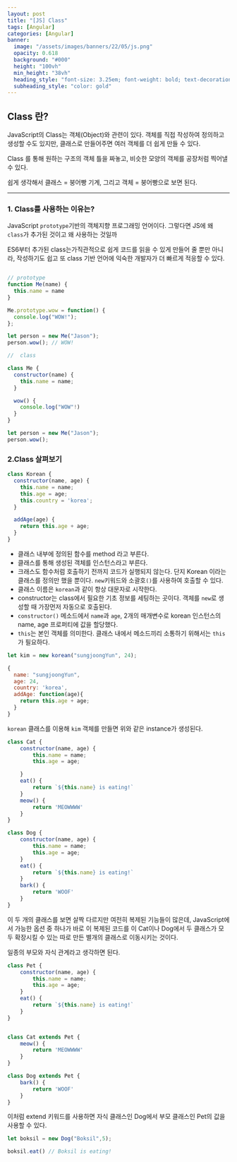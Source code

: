 ```yaml
---
layout: post
title: "[JS] Class"
tags: [Angular]
categories: [Angular]
banner:
  image: "/assets/images/banners/22/05/js.png"
  opacity: 0.618
  background: "#000"
  height: "100vh"
  min_height: "38vh"
  heading_style: "font-size: 3.25em; font-weight: bold; text-decoration: underline"
  subheading_style: "color: gold"
---
```


## Class 란?

JavaScript의 Class는 객체(Object)와 관련이 있다.
객체를 직접 작성하여 정의하고 생성할 수도 있지만, 클래스로 만들어주면 여러 객체를 더 쉽게 만들 수 있다.

Class 를 통해 원하는 구조의 객체 틀을 짜놓고, 비슷한 모양의 객체를 공장처럼 찍어낼 수 있다.

쉽게 생각해서 클래스 = 붕어빵 기계, 그리고 객체 = 붕어빵으로 보면 된다.


---

### 1. Class를 사용하는 이유는?

JavaScript `prototype`기반의 객체지향 프로그래밍 언어이다.
그렇다면 JS에 왜 `class`가 추가된 것이고 왜 사용하는 것일까

ES6부터 추가된 class는가직관적으로 쉽게 코드를 읽을 수 있게 만들어 줄 뿐만 아니라, 작성하기도 쉽고 또 class 기반 언어에 익숙한 개발자가 더 빠르게 적응할 수 있다.

```javascript

// prototype
function Me(name) {
  this.name = name
}

Me.prototype.wow = function() {
  console.log("WOW!");
};

let person = new Me("Jason");
person.wow(); // WOW!
```

```javascript
//  class

class Me {
  constructor(name) {
    this.name = name;
  }

  wow() {
    console.log("WOW"!)
  }
}

let person = new Me("Jason");
person.wow();
```


### 2.Class 살펴보기

```javascript
class Korean {
  constructor(name, age) {
    this.name = name;
    this.age = age;
    this.country = 'korea';
  }

  addAge(age) {
    return this.age + age;
  }
}
```

- 클래스 내부에 정의된 함수를 method 라고 부른다.
- 클래스를 통해 생성된 객체를 인스턴스라고 부른다.
- 크래스도 함수처럼 호출하기 전까지 코드가 실행되지 않는다. 단지 Korean 이라는 클래스를 정의만 했을 뿐이다. `new`키워드와 소괄호`()`를 사용하여 호출할 수 있다.
- 클래스 이름은 `korean`과 같이 항상 대문자로 시작한다.
- constructor는 class에서 필요한 기초 정보를 세팅하는 곳이다. 객체를 `new`로 생성할 때 가장먼저 자동으로 호출된다.
- `constructor()` 메소드에서 `name`과 `age`, 2개의 매개변수로 korean 인스턴스의 name, age 프로퍼티에 값을 할당했다. 
- `this`는 본인 객체를 의미한다. 클래스 내에서 메소드끼리 소통하기 위해서는 `this`가 필요하다.

```javascript
let kim = new korean("sungjoongYun", 24);

{
  name: "sungjoongYun",
  age: 24,
  country: 'korea',
  addAge: function(age){
    return this.age + age;
  }  
}
```
`korean` 클래스를 이용해 `kim` 객체를 만들면 위와 같은 instance가 생성된다.

```javascript
class Cat {
    constructor(name, age) {
        this.name = name;
        this.age = age;

    }
    eat() {
        return `${this.name} is eating!`
    }
    meow() {
        return 'MEOWWWW'
    }
}

class Dog {
    constructor(name, age) {
        this.name = name;
        this.age = age;
    }
    eat() {
        return `${this.name} is eating!`
    }
    bark() {
        return 'WOOF'
    }
}
```
이 두 개의 클래스를 보면 살짝 다르지만 여전히 복제된 기능들이 많은데,
JavaScript에서 가능한 옵션 중 하나가 바로 이 복제된 코드를 이 Cat이나 Dog에서 두 클래스가 모두 확장시킬 수 있는 따로 만든 별개의 클래스로 이동시키는 것이다.

일종의 부모와 자식 관계라고 생각하면 된다.

```javascript
class Pet {
    constructor(name, age) {
        this.name = name;
        this.age = age;
    }
    eat() {
        return `${this.name} is eating!`
    }
}


class Cat extends Pet {
    meow() {
        return 'MEOWWWW'
    }
}

class Dog extends Pet {
    bark() {
        return 'WOOF'
    }
}
```
이처럼 extend 키워드를 사용하면 자식 클래스인 Dog에서 부모 클래스인 Pet의 값을 사용할 수 있다.


```javascript
let boksil = new Dog("Boksil",5);

boksil.eat() // Boksil is eating!
```